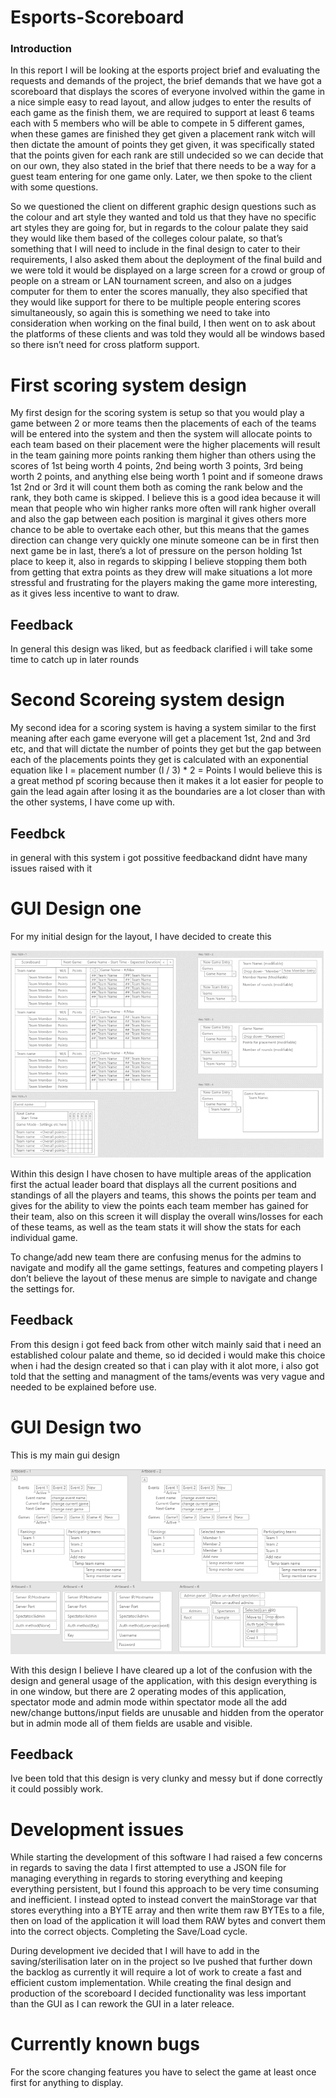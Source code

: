 # Esports-Scoreboard

### Introduction

In this report I will be looking at the esports project brief and evaluating the requests and demands of the project, the brief demands that we have got a scoreboard that displays the scores of everyone involved within the game in a nice simple easy to read layout, and allow judges to enter the results of each game as the finish them, we are required to support at least 6 teams each with 5 members who will be able to compete in 5 different games, when these games are finished they get given a placement rank witch will then dictate the amount of points they get given, it was specifically stated that the points given for each rank are still undecided so we can decide that on our own, they also stated in the brief that there needs to be a way for a guest team entering for one game only. Later, we then spoke to the client with some questions.

So we questioned the client on different graphic design questions such as the colour and art style they wanted and told us that they have no specific art styles they are going for, but in regards to the colour palate they said they would like them based of the colleges colour palate, so that’s something that I will need to include in the final design to cater to their requirements, 
I also asked them about the deployment of the final build and we were told it would be displayed on a large screen for a crowd or group of people on a stream or LAN tournament screen, and also on a judges computer for them to enter the scores manually, they also specified that they would like support for there to be multiple people entering scores simultaneously, so again this is something we need to take into consideration when working on the final build, I then went on to ask about the platforms of these clients and was told they would all be windows based so there isn’t need for cross platform support.




# First scoring system design

My first design for the scoring system is setup so that you would play a game between 2 or more teams then the placements of each of the teams will be entered into the system and then the system will allocate points to each team based on their placement were the higher placements will result in the team gaining more points ranking them higher than others using the scores of 
1st being worth 4 points, 
2nd being worth 3 points, 
3rd being worth 2 points, 
and anything else being worth 1 point
and if someone draws 1st 2nd or 3rd it will count them both as coming the rank below and the rank, they both came is skipped.
I believe this is a good idea because it will mean that people who win higher ranks more often will rank higher overall and also the gap between each position is marginal it gives others more chance to be able to overtake each other, but this means that the games direction can change very quickly one minute someone can be in first then next game be in last, there’s a lot of pressure on the person holding 1st place to keep it, also in regards to skipping I believe stopping them both from getting that extra points as they drew will make situations a lot more stressful and frustrating for the players making the game more interesting, as it gives less incentive to want to draw.

## Feedback

In general this design was liked, but as feedback clarified i will take some time to catch up in later rounds

# Second Scoreing system design

My second idea for a scoring system is having a system similar to the first meaning after each game everyone will get a placement 1st, 2nd and 3rd etc, and that will dictate the number of points they get but the gap between each of the placements points they get is calculated with an exponential equation like
I = placement number
(I / 3) * 2 = Points
I would believe this is a great method pf scoring  because then it makes it a lot easier for people to gain the lead again after losing it as the boundaries are a lot closer than with the other systems, I have come up with.

## Feedbck
in general with this system i got possitive feedbackand didnt have many issues raised with it

# GUI Design one

For my initial design for the layout, I have decided to create this

![Image 1](docs/image1.png)

Within this design I have chosen to have multiple areas of the application first the actual leader board that displays all the current positions and standings of all the players and teams, this shows the points per team and gives for the ability to view the points each team member has gained for their team, also on this screen it will display the overall wins/losses for each of these teams, as well as the team stats it will show the stats for each individual game.

To change/add new team there are confusing menus for the admins to navigate and modify all the game settings, features and competing players I don’t believe the layout of these menus are simple to navigate and change the settings for.

## Feedback

From this design i got feed back from other witch mainly said that i need an established colour palate and theme, so id decided i would make this choice when i had the design created so that i can play with it alot more,
i also got told that the setting and managment of the tams/events was very vague and needed to be explained before use.

# GUI Design two

This is my main gui  design

![Image 2](docs/image2.png)

With this design I believe I have cleared up a lot of the confusion with the design and general usage of the application, with this design everything is in one window, but there are 2 operating modes of this application, spectator mode and admin mode within spectator mode all the add new/change buttons/input fields are unusable and hidden from the operator but in admin mode all of them fields are usable and visible.

## Feedback

Ive been told that this design is very clunky and messy but if done correctly it could possibly work.

# Development issues

While starting the development of this software I had raised a few concerns in regards to saving the data  I first attempted to use a JSON file for managing everything in regards to storing everything and keeping everything persistent, but I found this approach to be very time consuming and inefficient. I instead opted to instead convert the mainStorage var that stores everything into a BYTE array and then write them raw BYTEs to a file, then on load of the application it will load them RAW bytes and convert them into the correct objects. Completing the Save/Load cycle.

During development ive decided that I will have to add in the saving/sterilisation later on in the project so Ive pushed that further down the backlog as currently it will require a lot of work to create a fast and efficient custom implementation.
While creating the final design and production of the scoreboard I decided functionality was less important than the GUI as I can rework the GUI in a later releace.

# Currently known bugs

For the score changing features you have to select the game at least once first for anything to display.
